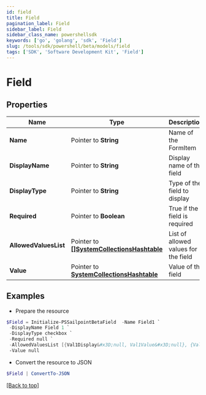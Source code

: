 ```yaml
---
id: field
title: Field
pagination_label: Field
sidebar_label: Field
sidebar_class_name: powershellsdk
keywords: ['go', 'golang', 'sdk', 'Field'] 
slug: /tools/sdk/powershell/beta/models/field
tags: ['SDK', 'Software Development Kit', 'Field']
---
```



# Field

## Properties

Name | Type | Description | Notes
------------ | ------------- | ------------- | -------------
**Name** |  Pointer to **String** | Name of the FormItem | [optional] 
**DisplayName** |  Pointer to **String** | Display name of the field | [optional] 
**DisplayType** |  Pointer to **String** | Type of the field to display | [optional] 
**Required** |  Pointer to **Boolean** | True if the field is required | [optional] 
**AllowedValuesList** |  Pointer to [**[]SystemCollectionsHashtable**](system-collections-hashtable) | List of allowed values for the field | [optional] 
**Value** |  Pointer to [**SystemCollectionsHashtable**](system-collections-hashtable) | Value of the field | [optional] 

## Examples

- Prepare the resource
```powershell
$Field = Initialize-PSSailpointBetaField  -Name Field1 `
 -DisplayName Field 1 `
 -DisplayType checkbox `
 -Required null `
 -AllowedValuesList [{Val1Display&#x3D;null, Val1Value&#x3D;null}, {Val2Display&#x3D;null, Val2Value&#x3D;null}] `
 -Value null
```

- Convert the resource to JSON
```powershell
$Field | ConvertTo-JSON
```


[[Back to top]](#) 

